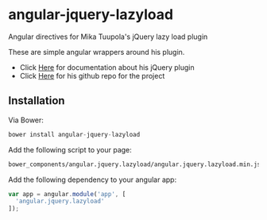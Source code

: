 # angular-jquery-lazyload

Angular directives for Mika Tuupola's jQuery lazy load plugin

These are simple angular wrappers around his plugin.

* Click [Here](http://www.appelsiini.net/projects/lazyload) for documentation about his jQuery plugin
* Click [Here](https://github.com/tuupola/jquery_lazyload) for his github repo for the project


## Installation

Via Bower:
```javascript
bower install angular-jquery-lazyload
```

Add the following script to your page:
```html
bower_components/angular.jquery.lazyload/angular.jquery.lazyload.min.js
```

Add the following dependency to your angular app:
```javascript
var app = angular.module('app', [
  'angular.jquery.lazyload'
]);
```

